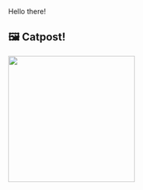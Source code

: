 Hello there!



## 🖼️ Catpost!

<sub>
    <img src="https://cdn2.thecatapi.com/images/5txKBK89Y.jpg" height="256">
</sub>

